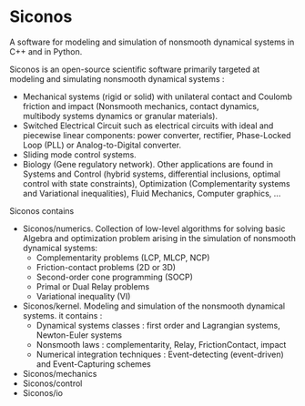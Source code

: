 Siconos
================
A software for modeling and simulation of nonsmooth dynamical systems in C++ and in Python.

Siconos is an open-source scientific software primarily targeted at modeling and simulating nonsmooth dynamical systems :
 * Mechanical systems (rigid or solid) with unilateral contact and Coulomb friction and impact (Nonsmooth mechanics, 
contact dynamics, multibody systems dynamics or granular materials). 
 * Switched Electrical Circuit such as electrical circuits with ideal and piecewise linear components: power converter, rectifier, Phase-Locked Loop (PLL) or Analog-to-Digital converter.
 * Sliding mode control systems.
 * Biology (Gene regulatory network). 
 Other applications are found in Systems and Control (hybrid systems, differential inclusions,
optimal control with state constraints), Optimization (Complementarity systems and Variational inequalities), 
Fluid Mechanics, Computer graphics, ...

Siconos contains
   * Siconos/numerics. Collection of low-level algorithms for solving basic Algebra and optimization problem arising in the simulation of nonsmooth dynamical systems:
     * Complementarity problems (LCP, MLCP, NCP)
     * Friction-contact problems (2D or 3D)
     * Second-order cone programming (SOCP)
     * Primal or Dual Relay problems
     * Variational inequality (VI)
   * Siconos/kernel.  Modeling and simulation of the nonsmooth dynamical systems. it contains :
     * Dynamical systems classes : first order and Lagrangian systems, Newton-Euler systems
     * Nonsmooth laws : complementarity, Relay, FrictionContact, impact
     * Numerical integration techniques : Event-detecting (event-driven) and Event-Capturing schemes
   * Siconos/mechanics
   * Siconos/control
   * Siconos/io
